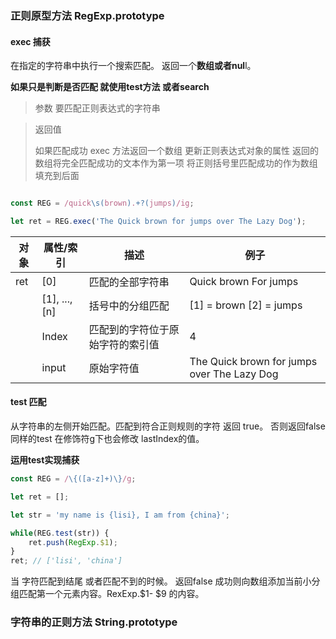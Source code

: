 ### 正则原型方法 RegExp.prototype



#### exec 捕获

在指定的字符串中执行一个搜索匹配。 返回一个**数组或者nul**l。

**如果只是判断是否匹配 就使用test方法 或者search**



> 参数 要匹配正则表达式的字符串



> 返回值
>
> 如果匹配成功 exec 方法返回一个数组 更新正则表达式对象的属性 返回的数组将完全匹配成功的文本作为第一项 将正则括号里匹配成功的作为数组填充到后面



```javascript

const REG = /quick\s(brown).+?(jumps)/ig;

let ret = REG.exec('The Quick brown for jumps over The Lazy Dog');

```



| 对象 | 属性/索引     | 描述                             | 例子                                                         |
| ---- | ------------- | -------------------------------- | ------------------------------------------------------------ |
| ret  | [0]           | 匹配的全部字符串                 | Quick brown For jumps                                        |
|      | [1], ..., [n] | 括号中的分组匹配                 | [1] = brown                                                                 [2] = jumps |
|      | Index         | 匹配到的字符位于原始字符的索引值 | 4                                                            |
|      | input         | 原始字符值                       | The Quick brown for jumps over The Lazy Dog                  |



#### test 匹配

从字符串的左侧开始匹配。匹配到符合正则规则的字符 返回 true。 否则返回false 同样的test 在修饰符g下也会修改 lastIndex的值。



**运用test实现捕获**



```javascript
const REG = /\{([a-z]+)\}/g;

let ret = [];

let str = 'my name is {lisi}, I am from {china}';

while(REG.test(str)) {
    ret.push(RegExp.$1);
}
ret; // ['lisi', 'china']
```

当 字符匹配到结尾 或者匹配不到的时候。 返回false 成功则向数组添加当前小分组匹配第一个元素内容。RexExp.$1- \$9 的内容。







### 字符串的正则方法 String.prototype



















